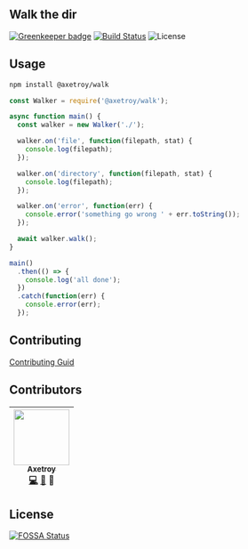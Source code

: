 ## Walk the dir

[![Greenkeeper badge](https://badges.greenkeeper.io/axetroy/walk.svg)](https://greenkeeper.io/)
[![Build Status](https://travis-ci.org/axetroy/walk.svg?branch=master)](https://travis-ci.org/axetroy/walk)
![License](https://img.shields.io/badge/license-Apache-green.svg)

## Usage

```bash
npm install @axetroy/walk
```

```javascript
const Walker = require('@axetroy/walk');

async function main() {
  const walker = new Walker('./');

  walker.on('file', function(filepath, stat) {
    console.log(filepath);
  });

  walker.on('directory', function(filepath, stat) {
    console.log(filepath);
  });

  walker.on('error', function(err) {
    console.error('something go wrong ' + err.toString());
  });

  await walker.walk();
}

main()
  .then(() => {
    console.log('all done');
  })
  .catch(function(err) {
    console.error(err);
  });

```

## Contributing

[Contributing Guid](https://github.com/axetroy/walk/blob/master/CONTRIBUTING.md)

## Contributors

<!-- ALL-CONTRIBUTORS-LIST:START - Do not remove or modify this section -->
| [<img src="https://avatars1.githubusercontent.com/u/9758711?v=3" width="100px;"/><br /><sub>Axetroy</sub>](http://axetroy.github.io)<br />[💻](https://github.com/axetroy/walk/commits?author=axetroy) [🐛](https://github.com/axetroy/walk/issues?q=author%3Aaxetroy) 🎨 |
| :---: |
<!-- ALL-CONTRIBUTORS-LIST:END -->

## License

[![FOSSA Status](https://app.fossa.io/api/projects/git%2Bgithub.com%2Faxetroy%2Fwalk.svg?type=large)](https://app.fossa.io/projects/git%2Bgithub.com%2Faxetroy%2Fwalk?ref=badge_large)
